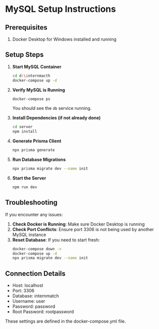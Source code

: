 # MySQL Setup Instructions

## Prerequisites
1. Docker Desktop for Windows installed and running

## Setup Steps

1. **Start MySQL Container**
   ```bash
   cd d:\internmacth
   docker-compose up -d
   ```

2. **Verify MySQL is Running**
   ```bash
   docker-compose ps
   ```
   You should see the `db` service running.

3. **Install Dependencies (if not already done)**
   ```bash
   cd server
   npm install
   ```

4. **Generate Prisma Client**
   ```bash
   npx prisma generate
   ```

5. **Run Database Migrations**
   ```bash
   npx prisma migrate dev --name init
   ```

6. **Start the Server**
   ```bash
   npm run dev
   ```

## Troubleshooting

If you encounter any issues:

1. **Check Docker is Running**: Make sure Docker Desktop is running
2. **Check Port Conflicts**: Ensure port 3306 is not being used by another MySQL instance
3. **Reset Database**: If you need to start fresh:
   ```bash
   docker-compose down -v
   docker-compose up -d
   npx prisma migrate dev --name init
   ```

## Connection Details

- Host: localhost
- Port: 3306
- Database: internmatch
- Username: user
- Password: password
- Root Password: rootpassword

These settings are defined in the docker-compose.yml file.